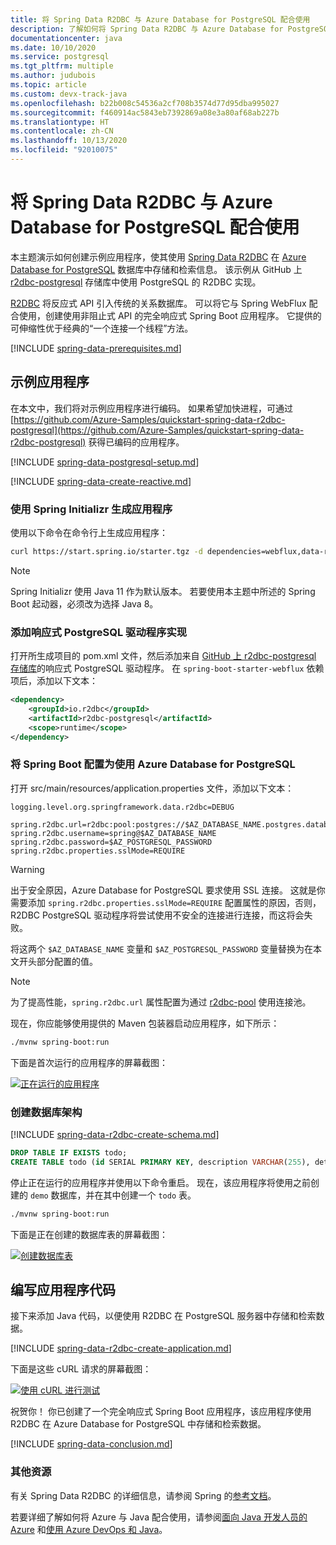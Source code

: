 ```yaml
---
title: 将 Spring Data R2DBC 与 Azure Database for PostgreSQL 配合使用
description: 了解如何将 Spring Data R2DBC 与 Azure Database for PostgreSQL 数据库配合使用。
documentationcenter: java
ms.date: 10/10/2020
ms.service: postgresql
ms.tgt_pltfrm: multiple
ms.author: judubois
ms.topic: article
ms.custom: devx-track-java
ms.openlocfilehash: b22b008c54536a2cf708b3574d77d95dba995027
ms.sourcegitcommit: f460914ac5843eb7392869a08e3a80af68ab227b
ms.translationtype: HT
ms.contentlocale: zh-CN
ms.lasthandoff: 10/13/2020
ms.locfileid: "92010075"
---
```

# <a name="use-spring-data-r2dbc-with-azure-database-for-postgresql"></a>将 Spring Data R2DBC 与 Azure Database for PostgreSQL 配合使用

本主题演示如何创建示例应用程序，使其使用 [Spring Data R2DBC](https://spring.io/projects/spring-data-r2dbc) 在 [Azure Database for PostgreSQL](/azure/postgresql/) 数据库中存储和检索信息。 该示例从 GitHub 上 [r2dbc-postgresql](https://github.com/pgjdbc/r2dbc-postgresql) 存储库中使用 PostgreSQL 的 R2DBC 实现。

[R2DBC](https://r2dbc.io/) 将反应式 API 引入传统的关系数据库。 可以将它与 Spring WebFlux 配合使用，创建使用非阻止式 API 的完全响应式 Spring Boot 应用程序。 它提供的可伸缩性优于经典的“一个连接一个线程”方法。

[!INCLUDE [spring-data-prerequisites.md](includes/spring-data-prerequisites.md)]

## <a name="sample-application"></a>示例应用程序

在本文中，我们将对示例应用程序进行编码。 如果希望加快进程，可通过 [https://github.com/Azure-Samples/quickstart-spring-data-r2dbc-postgresql](https://github.com/Azure-Samples/quickstart-spring-data-r2dbc-postgresql) 获得已编码的应用程序。

[!INCLUDE [spring-data-postgresql-setup.md](includes/spring-data-postgresql-setup.md)]

[!INCLUDE [spring-data-create-reactive.md](includes/spring-data-create-reactive.md)]

### <a name="generate-the-application-by-using-spring-initializr"></a>使用 Spring Initializr 生成应用程序

使用以下命令在命令行上生成应用程序：

```bash
curl https://start.spring.io/starter.tgz -d dependencies=webflux,data-r2dbc -d baseDir=azure-database-workshop -d bootVersion=2.3.4.RELEASE -d javaVersion=8 | tar -xzvf -
```

> [!NOTE]
> Spring Initializr 使用 Java 11 作为默认版本。 若要使用本主题中所述的 Spring Boot 起动器，必须改为选择 Java 8。

### <a name="add-the-reactive-postgresql-driver-implementation"></a>添加响应式 PostgreSQL 驱动程序实现

打开所生成项目的 pom.xml 文件，然后添加来自 [GitHub 上 r2dbc-postgresql 存储库](https://github.com/pgjdbc/r2dbc-postgresql)的响应式 PostgreSQL 驱动程序。 在 `spring-boot-starter-webflux` 依赖项后，添加以下文本：

```xml
<dependency>
    <groupId>io.r2dbc</groupId>
    <artifactId>r2dbc-postgresql</artifactId>
    <scope>runtime</scope>
</dependency>
```

### <a name="configure-spring-boot-to-use-azure-database-for-postgresql"></a>将 Spring Boot 配置为使用 Azure Database for PostgreSQL

打开 src/main/resources/application.properties 文件，添加以下文本：

```properties
logging.level.org.springframework.data.r2dbc=DEBUG

spring.r2dbc.url=r2dbc:pool:postgres://$AZ_DATABASE_NAME.postgres.database.azure.com:5432/demo
spring.r2dbc.username=spring@$AZ_DATABASE_NAME
spring.r2dbc.password=$AZ_POSTGRESQL_PASSWORD
spring.r2dbc.properties.sslMode=REQUIRE
```

> [!WARNING]
> 出于安全原因，Azure Database for PostgreSQL 要求使用 SSL 连接。 这就是你需要添加 `spring.r2dbc.properties.sslMode=REQUIRE` 配置属性的原因，否则，R2DBC PostgreSQL 驱动程序将尝试使用不安全的连接进行连接，而这将会失败。

将这两个 `$AZ_DATABASE_NAME` 变量和 `$AZ_POSTGRESQL_PASSWORD` 变量替换为在本文开头部分配置的值。

> [!NOTE]
> 为了提高性能，`spring.r2dbc.url` 属性配置为通过 [r2dbc-pool](https://github.com/r2dbc/r2dbc-pool) 使用连接池。

现在，你应能够使用提供的 Maven 包装器启动应用程序，如下所示：

```bash
./mvnw spring-boot:run
```

下面是首次运行的应用程序的屏幕截图：

[![正在运行的应用程序](media/configure-spring-data-r2dbc-with-azure-postgresql/create-postgresql-01.png)](media/configure-spring-data-r2dbc-with-azure-postgresql/create-postgresql-01.png#lightbox)

### <a name="create-the-database-schema"></a>创建数据库架构

[!INCLUDE [spring-data-r2dbc-create-schema.md](includes/spring-data-r2dbc-create-schema.md)]

```sql
DROP TABLE IF EXISTS todo;
CREATE TABLE todo (id SERIAL PRIMARY KEY, description VARCHAR(255), details VARCHAR(4096), done BOOLEAN);
```

停止正在运行的应用程序并使用以下命令重启。 现在，该应用程序将使用之前创建的 `demo` 数据库，并在其中创建一个 `todo` 表。

```bash
./mvnw spring-boot:run
```

下面是正在创建的数据库表的屏幕截图：

[![创建数据库表](media/configure-spring-data-r2dbc-with-azure-postgresql/create-postgresql-02.png)](media/configure-spring-data-r2dbc-with-azure-postgresql/create-postgresql-02.png#lightbox)

## <a name="code-the-application"></a>编写应用程序代码

接下来添加 Java 代码，以便使用 R2DBC 在 PostgreSQL 服务器中存储和检索数据。

[!INCLUDE [spring-data-r2dbc-create-application.md](includes/spring-data-r2dbc-create-application.md)]

下面是这些 cURL 请求的屏幕截图：

[![使用 cURL 进行测试](media/configure-spring-data-r2dbc-with-azure-postgresql/create-postgresql-03.png)](media/configure-spring-data-r2dbc-with-azure-postgresql/create-postgresql-03.png#lightbox)

祝贺你！ 你已创建了一个完全响应式 Spring Boot 应用程序，该应用程序使用 R2DBC 在 Azure Database for PostgreSQL 中存储和检索数据。

[!INCLUDE [spring-data-conclusion.md](includes/spring-data-conclusion.md)]

### <a name="additional-resources"></a>其他资源

有关 Spring Data R2DBC 的详细信息，请参阅 Spring 的[参考文档](https://docs.spring.io/spring-data/r2dbc/docs/current/reference/html/#reference)。

若要详细了解如何将 Azure 与 Java 配合使用，请参阅[面向 Java 开发人员的 Azure](../index.yml) 和[使用 Azure DevOps 和 Java](/azure/devops/)。